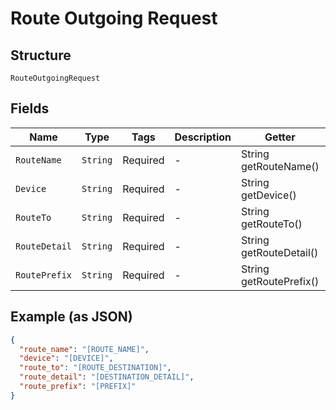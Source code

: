 
# Route Outgoing Request

## Structure

`RouteOutgoingRequest`

## Fields

| Name | Type | Tags | Description | Getter | Setter |
|  --- | --- | --- | --- | --- | --- |
| `RouteName` | `String` | Required | - | String getRouteName() | setRouteName(String routeName) |
| `Device` | `String` | Required | - | String getDevice() | setDevice(String device) |
| `RouteTo` | `String` | Required | - | String getRouteTo() | setRouteTo(String routeTo) |
| `RouteDetail` | `String` | Required | - | String getRouteDetail() | setRouteDetail(String routeDetail) |
| `RoutePrefix` | `String` | Required | - | String getRoutePrefix() | setRoutePrefix(String routePrefix) |

## Example (as JSON)

```json
{
  "route_name": "[ROUTE_NAME]",
  "device": "[DEVICE]",
  "route_to": "[ROUTE_DESTINATION]",
  "route_detail": "[DESTINATION_DETAIL]",
  "route_prefix": "[PREFIX]"
}
```

